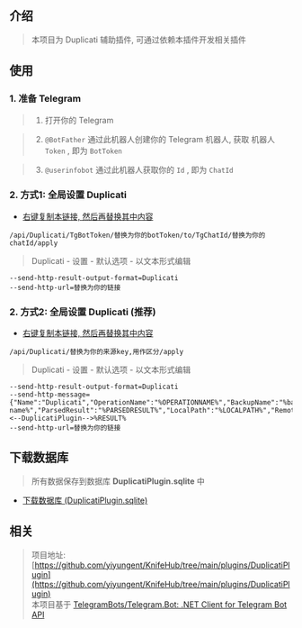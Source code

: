 


## 介绍

> 本项目为 Duplicati 辅助插件, 可通过依赖本插件开发相关插件



## 使用

### 1. 准备 Telegram

> 1. 打开你的 Telegram

> 2. `@BotFather` 通过此机器人创建你的 Telegram 机器人, 获取 机器人 `Token` , 即为 `BotToken`

> 3. `@userinfobot` 通过此机器人获取你的 `Id` , 即为 `ChatId`


### 2. 方式1: 全局设置 Duplicati

- [右键复制本链接, 然后再替换其中内容](/api/Duplicati/TgBotToken/replace-your-botToken/to/TgChatId/replace-your-chatId/apply)

```
/api/Duplicati/TgBotToken/替换为你的botToken/to/TgChatId/替换为你的chatId/apply
```

> Duplicati - 设置 - 默认选项 - 以文本形式编辑

```
--send-http-result-output-format=Duplicati
--send-http-url=替换为你的链接
```

### 2. 方式2: 全局设置 Duplicati (推荐)

- [右键复制本链接, 然后再替换其中内容](/api/Duplicati/replace-your-key/apply)

```
/api/Duplicati/替换为你的来源key,用作区分/apply
```

> Duplicati - 设置 - 默认选项 - 以文本形式编辑

```
--send-http-result-output-format=Duplicati
--send-http-message={"Name":"Duplicati","OperationName":"%OPERATIONNAME%","BackupName":"%backup-name%","ParsedResult":"%PARSEDRESULT%","LocalPath":"%LOCALPATH%","RemoteUrl":"%REMOTEURL%"}<--DuplicatiPlugin-->%RESULT%
--send-http-url=替换为你的链接
```



## 下载数据库

> 所有数据保存到数据库 **DuplicatiPlugin.sqlite** 中

- [下载数据库 (DuplicatiPlugin.sqlite)](/Plugins/DuplicatiPlugin/Download)




## 相关

> 项目地址: [https://github.com/yiyungent/KnifeHub/tree/main/plugins/DuplicatiPlugin](https://github.com/yiyungent/KnifeHub/tree/main/plugins/DuplicatiPlugin)             
> 本项目基于 [TelegramBots/Telegram.Bot: .NET Client for Telegram Bot API](https://github.com/TelegramBots/Telegram.Bot)

<!-- Matomo Image Tracker-->
<img referrerpolicy="no-referrer-when-downgrade" src="https://matomo.moeci.com/matomo.php?idsite=2&amp;rec=1&amp;action_name=PluginCore.Plugins..DuplicatiPlugin-v0.2.4.README" style="border:0" alt="" />
<!-- End Matomo -->
